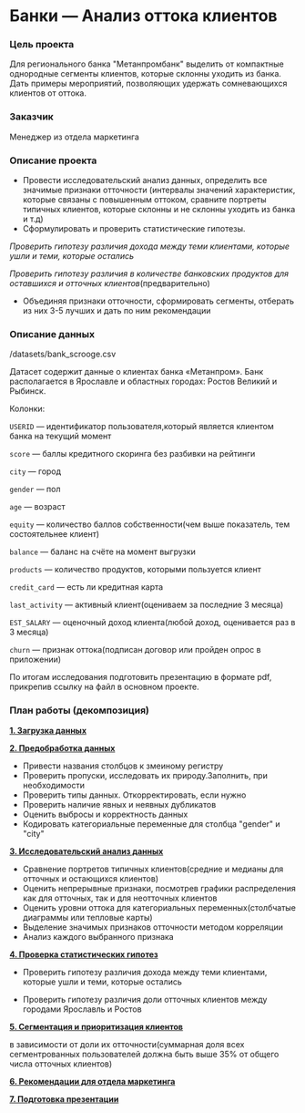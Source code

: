 # Банки — Анализ оттока клиентов

### Цель проекта
Для регионального банка "Метанпромбанк" выделить от компактные однородные сегменты клиентов, которые склонны уходить из банка. Дать примеры мероприятий, позволяющих удержать сомневающихся клиентов от оттока.

### Заказчик
Менеджер из отдела маркетинга

### Описание проекта
- Провести исследовательский анализ данных, определить все значимые
признаки отточности (интервалы значений характеристик, которые связаны с
повышенным оттоком, сравните портреты типичных клиентов, которые
склонны и не склонны уходить из банка и т.д)
- Сформулировать и проверить статистические гипотезы.

*Проверить гипотезу различия дохода между теми клиентами, которые
ушли и теми, которые остались*

*Проверить гипотезу различия в количестве банковских продуктов для оставшихся и отточных клиентов*(предварительно)

- Объединяя признаки отточности, сформировать сегменты, отберать из них 3-5
лучших и дать по ним рекомендации

### Описание данных
/datasets/bank_scrooge.csv

Датасет содержит данные о клиентах банка «Метанпром». Банк располагается в
Ярославле и областных городах: Ростов Великий и Рыбинск.

Колонки:

`USERID` — идентификатор пользователя,который является клиентом банка на текущий момент

`score` — баллы кредитного скоринга без разбивки на рейтинги

`city` — город

`gender` — пол

`age` — возраст

`equity` — количество баллов собственности(чем выше показатель, тем состоятельнее клиент)

`balance` — баланс на счёте на момент выгрузки

`products` — количество продуктов, которыми пользуется клиент

`credit_card` — есть ли кредитная карта

`last_activity` — активный клиент(оцениваем за последние 3 месяца)

`EST_SALARY` — оценочный доход клиента(любой доход, оценивается раз в 3 месяца)

`сhurn` — признак оттока(подписан договор или пройден опрос в приложении)


По итогам исследования подготовить презентацию в формате pdf, прикрепив ссылку на файл в основном
проекте.

### План работы (декомпозиция)
[**1. Загрузка данных**](#start)

[**2. Предобработка данных**](#preprocessing)

- Привести названия столбцов к змеиному регистру
- Проверить пропуски, исследовать их природу.Заполнить, при необходимости
- Проверить типы данных. Откорректировать, если нужно
- Проверить наличие явных и неявных дубликатов
- Оценить выбросы и корректность данных
- Кодировать категориальные переменные для столбца "gender" и "city"

[**3. Исследовательский анализ данных**](#analysis)

- Сравнение портретов типичных клиентов(средние и медианы для отточных и остающихся клиентов)
- Оценить непрерывные признаки, посмотрев графики распределения как для отточных, так и для неотточных клиентов
- Оценить уровни оттока для категориальных переменных(столбчатые диаграммы или тепловые карты) 
- Выделение значимых признаков отточности методом корреляции
- Анализ каждого выбранного признака

[**4. Проверка статистических гипотез**](#stat)

- Проверить гипотезу различия дохода между теми клиентами, которые ушли и теми, которые остались

- Проверить гипотезу различия доли отточных клиентов между городами Ярославль и Ростов

[**5. Сегментация и приоритизация клиентов**](#segment) 

в зависимости от доли их отточности(суммарная доля всех сегментрованных пользователей должна быть выше 35% от общего числа отточных клиентов)

[**6. Рекомендации для отдела маркетинга**](#rec)

[**7. Подготовка презентации**](#presentation)
